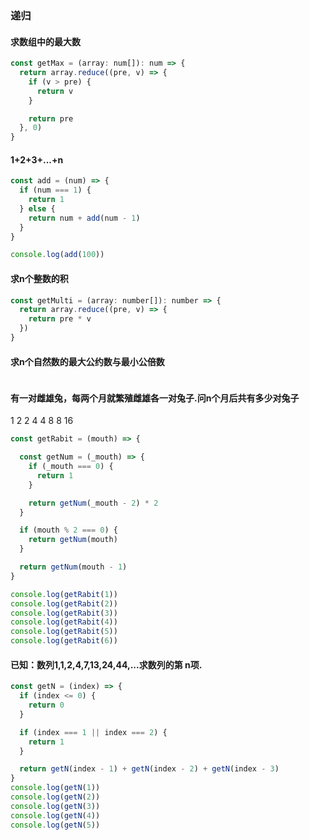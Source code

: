 ### 递归

#### 求数组中的最大数
```javascript
const getMax = (array: num[]): num => {
  return array.reduce((pre, v) => {
    if (v > pre) {
      return v
    } 

    return pre
  }, 0)
}

```

#### 1+2+3+...+n
```javascript
const add = (num) => {
  if (num === 1) {
    return 1
  } else {
    return num + add(num - 1)
  }
}

console.log(add(100))
```

#### 求n个整数的积
```javascript
const getMulti = (array: number[]): number => {
  return array.reduce((pre, v) => {
    return pre * v
  })
}
```

#### 求n个自然数的最大公约数与最小公倍数
```javascript

```

#### 有一对雌雄兔，每两个月就繁殖雌雄各一对兔子.问n个月后共有多少对兔子
1 2 2 4 4 8 8 16
```javascript
const getRabit = (mouth) => {

  const getNum = (_mouth) => {
    if (_mouth === 0) {
      return 1
    }

    return getNum(_mouth - 2) * 2
  }

  if (mouth % 2 === 0) {
    return getNum(mouth)
  }

  return getNum(mouth - 1)
}

console.log(getRabit(1))
console.log(getRabit(2))
console.log(getRabit(3))
console.log(getRabit(4))
console.log(getRabit(5))
console.log(getRabit(6))
```

#### 已知：数列1,1,2,4,7,13,24,44,...求数列的第 n项.
```javascript
const getN = (index) => {
  if (index <= 0) {
    return 0
  }

  if (index === 1 || index === 2) {
    return 1
  }

  return getN(index - 1) + getN(index - 2) + getN(index - 3)
}
console.log(getN(1))
console.log(getN(2))
console.log(getN(3))
console.log(getN(4))
console.log(getN(5))
```
